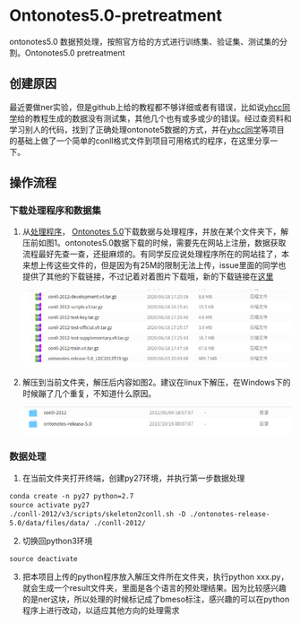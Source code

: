 # Ontonotes5.0-pretreatment
ontonotes5.0 数据预处理，按照官方给的方式进行训练集、验证集、测试集的分割。Ontonotes5.0 pretreatment

## 创建原因
最近要做ner实验，但是github上给的教程都不够详细或者有错误，比如说[yhcc同学](https://github.com/yhcc/OntoNotes-5.0-NER)给的教程生成的数据没有测试集，其他几个也有或多或少的错误。经过查资料和学习别人的代码，找到了正确处理ontonote5数据的方式，并在[yhcc同学](https://github.com/yhcc/OntoNotes-5.0-NER)等项目的基础上做了一个简单的conll格式文件到项目可用格式的程序，在这里分享一下。

## 操作流程
### 下载处理程序和数据集
1. 从[处理程序](http://conll.cemantix.org/2012/data.html)， [Ontonotes 5.0](https://catalog.ldc.upenn.edu/LDC2013T19)下载数据与处理程序，并放在某个文件夹下，解压前如图1。ontonotes5.0数据下载的时候，需要先在网站上注册，数据获取流程最好先查一查，还挺麻烦的。有同学反应说处理程序所在的网站挂了，本来想上传这些文件的，但是因为有25M的限制无法上传，issue里面的同学也提供了其他的下载链接，不过记着对着图片下载哦，新的下载链接在[这里](http://conll.cemantix.org/2012/download/)<center>![图1](./img/深度截图_选择区域_20200618190314.png)</center>

2. 解压到当前文件夹，解压后内容如图2。建议在linux下解压，在Windows下的时候蹦了几个重复，不知道什么原因。<center>![图2](./img/深度截图_选择区域_20200618190344.png)</center>

### 数据处理
1. 在当前文件夹打开终端，创建py27环境，并执行第一步数据处理
```
conda create -n py27 python=2.7
source activate py27
./conll-2012/v3/scripts/skeleton2conll.sh -D ./ontonotes-release-5.0/data/files/data/ ./conll-2012/
```

2. 切换回python3环境
```
source deactivate
```

3. 把本项目上传的python程序放入解压文件所在文件夹，执行python xxx.py，就会生成一个result文件夹，里面是各个语言的预处理结果。因为比较感兴趣的是ner这块，所以处理的时候标记成了bmeso标注，感兴趣的可以在python程序上进行改动，以适应其他方向的处理需求

